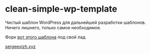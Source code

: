 clean-simple-wp-template
=================

Чистый шаблон WordPress для дальнейшей разработки шаблонов. Ничего лишнего, только самое необходимое.

Форк <a href="https://github.com/saxap/clean-wp-template">вот этого шаблона</a> под свой лад.

<a href="https://sergeevizh.xyz/">sergeevizh.xyz</a>
